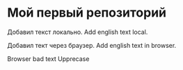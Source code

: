 # Мой первый репозиторий

Добавил текст локально. Add english text local.

Добавил тект через браузер. Add english text in browser.

Browser bad text
Upprecase